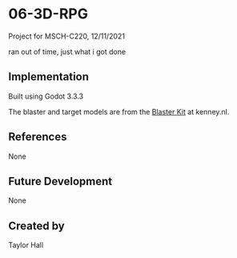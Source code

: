 
# 06-3D-RPG

Project for MSCH-C220, 12/11/2021

ran out of time, just what i got done

## Implementation
Built using Godot 3.3.3

The blaster and target models are from the [Blaster Kit](https://kenney.nl/assets/blaster-kit) at kenney.nl.


## References
None

## Future Development
None

## Created by 
Taylor Hall
